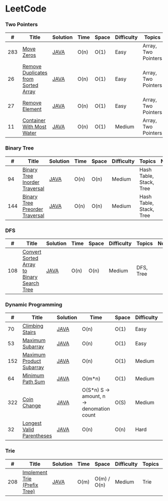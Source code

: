 # LeetCode

### Two Pointers
|  #  | Title           |  Solution       |  Time           | Space           | Difficulty    | Topics         | Note| 
|-----|---------------- | --------------- | --------------- | --------------- | ------------- |--------------|-----|
283 | [Move Zeros](https://leetcode.com/problems/move-zeroes/) | [JAVA](https://github.com/liruizhe1995/LeetCode/blob/master/Documents/leetcode/MoveZeroes.java) | O(n) | O(1) | Easy | Array, Two Pointers
26 | [Remove Duplicates from Sorted Array](https://leetcode.com/problems/remove-duplicates-from-sorted-array/) | [JAVA](https://github.com/liruizhe1995/LeetCode/blob/master/Documents/leetcode/26.java) | O(n) | O(1) | Easy | Array, Two Pointers
27 | [Remove Element](https://leetcode.com/problems/remove-element/) | [JAVA](https://github.com/liruizhe1995/LeetCode/blob/master/Documents/leetcode/27.java) | O(n) | O(1) | Easy | Array, Two Pointers
11 | [Container With Most Water](https://leetcode.com/problems/container-with-most-water/) | [JAVA](https://github.com/liruizhe1995/LeetCode/blob/master/Documents/leetcode/11.java) | O(n) | O(1) | Medium |Array, Two Pointers


### Binary Tree
|  #  | Title           |  Solution       |  Time           | Space           | Difficulty    | Topics         | Note| 
|-----|---------------- | --------------- | --------------- | --------------- | ------------- |--------------|-----|
94 | [Binary Tree Inorder Traversal](https://leetcode.com/problems/binary-tree-inorder-traversal/) | [JAVA](https://github.com/liruizhe1995/LeetCode/blob/master/Documents/leetcode/94.java) | O(n) | O(n) | Medium | Hash Table, Stack, Tree
144 | [Binary Tree Preorder Traversal](https://leetcode.com/problems/binary-tree-preorder-traversal/) | [JAVA](https://github.com/liruizhe1995/LeetCode/blob/master/Documents/leetcode/144.java) | O(n) | O(n) | Medium |Hash Table, Stack, Tree

### DFS
|  #  | Title           |  Solution       |  Time           | Space           | Difficulty    | Topics         | Note| 
|-----|---------------- | --------------- | --------------- | --------------- | ------------- |--------------|-----|
108 | [Convert Sorted Array to Binary Search Tree](https://leetcode.com/problems/convert-sorted-array-to-binary-search-tree/) | [JAVA](https://github.com/liruizhe1995/LeetCode/blob/master/Documents/leetcode/108.java) | O(n) | O(n) | Medium | DFS, Tree


### Dynamic Programming
|  #  | Title           |  Solution       |  Time           | Space           | Difficulty    | Topics         | Note| 
|-----|---------------- | --------------- | --------------- | --------------- | ------------- |--------------|-----|
70 | [Climbing Stairs](https://leetcode.com/problems/climbing-stairs/) | [JAVA](https://github.com/liruizhe1995/LeetCode/blob/master/Documents/leetcode/70.java) | O(n) | O(1) | Easy | Dynamic Programming
53 | [Maximum Subarray](https://leetcode.com/problems/maximum-subarray/) | [JAVA](https://github.com/liruizhe1995/LeetCode/blob/master/Documents/leetcode/53.java) | O(n) | O(1) | Easy | Dynamic Programming
152 | [Maximum Product Subarray](https://leetcode.com/problems/maximum-product-subarray/) | [JAVA](https://github.com/liruizhe1995/LeetCode/blob/master/Documents/leetcode/152.java) | O(n) | O(1) | Medium | Dynamic Programming
64 | [Minimum Path Sum](https://leetcode.com/problems/minimum-path-sum/) | [JAVA](https://github.com/liruizhe1995/LeetCode/blob/master/Documents/leetcode/64.java) | O(m*n) | O(1) | Medium | Dynamic Programming
322 | [Coin Change](https://leetcode.com/problems/coin-change/) | [JAVA](https://github.com/liruizhe1995/LeetCode/blob/master/Documents/leetcode/322.java) | O(S*n) S -> amount, n -> denomation count | O(S) | Medium | Dynamic Programming
32 | [Longest Valid Parentheses](https://leetcode.com/problems/longest-valid-parentheses/) | [JAVA](https://github.com/liruizhe1995/LeetCode/blob/master/Documents/leetcode/32.java) | O(n) | O(n) | Hard | Dynamic Programming


### Trie
|  #  | Title           |  Solution       |  Time           | Space           | Difficulty    | Topics         | Note| 
|-----|---------------- | --------------- | --------------- | --------------- | ------------- |--------------|-----|
208 | [Implement Trie (Prefix Tree)](https://leetcode.com/problems/implement-trie-prefix-tree/) | [JAVA](https://github.com/liruizhe1995/LeetCode/blob/master/Documents/leetcode/208.java) | O(m) | O(m) / O(n) | Medium | Trie
